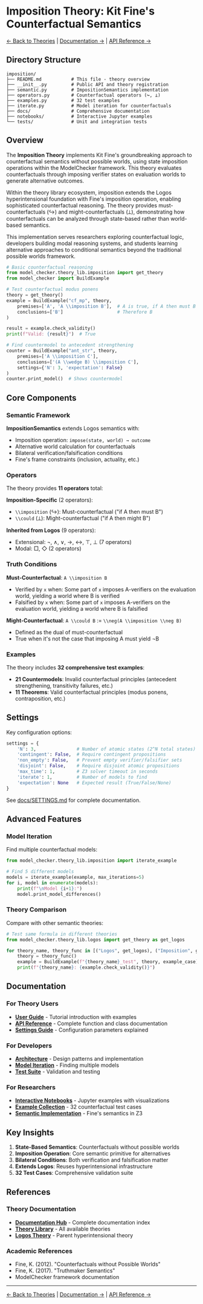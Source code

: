 # Imposition Theory: Kit Fine's Counterfactual Semantics

[← Back to Theories](../README.md) | [Documentation →](docs/README.md) | [API Reference →](docs/API_REFERENCE.md)

## Directory Structure

```
imposition/
├── README.md           # This file - theory overview
├── __init__.py         # Public API and theory registration
├── semantic.py         # ImpositionSemantics implementation
├── operators.py        # Counterfactual operators (↪, ⟂)
├── examples.py         # 32 test examples
├── iterate.py          # Model iteration for counterfactuals
├── docs/               # Comprehensive documentation
├── notebooks/          # Interactive Jupyter examples
└── tests/              # Unit and integration tests
```

## Overview

The **Imposition Theory** implements Kit Fine's groundbreaking approach to counterfactual semantics without possible worlds, using state imposition operations within the ModelChecker framework. This theory evaluates counterfactuals through imposing verifier states on evaluation worlds to generate alternative outcomes.

Within the theory library ecosystem, imposition extends the Logos hyperintensional foundation with Fine's imposition operation, enabling sophisticated counterfactual reasoning. The theory provides must-counterfactuals (↪) and might-counterfactuals (⟂), demonstrating how counterfactuals can be analyzed through state-based rather than world-based semantics.

This implementation serves researchers exploring counterfactual logic, developers building modal reasoning systems, and students learning alternative approaches to conditional semantics beyond the traditional possible worlds framework.

```python
# Basic counterfactual reasoning
from model_checker.theory_lib.imposition import get_theory
from model_checker import BuildExample

# Test counterfactual modus ponens
theory = get_theory()
example = BuildExample("cf_mp", theory,
    premises=['A', 'A \\imposition B'],  # A is true, if A then must B
    conclusions=['B']                    # Therefore B
)

result = example.check_validity()
print(f"Valid: {result}")  # True

# Find countermodel to antecedent strengthening
counter = BuildExample("ant_str", theory,
    premises=['A \\imposition C'],
    conclusions=['(A \\wedge B) \\imposition C'],
    settings={'N': 3, 'expectation': False}
)
counter.print_model()  # Shows countermodel
```

## Core Components

### Semantic Framework

**ImpositionSemantics** extends Logos semantics with:
- Imposition operation: `impose(state, world) → outcome`
- Alternative world calculation for counterfactuals
- Bilateral verification/falsification conditions
- Fine's frame constraints (inclusion, actuality, etc.)

### Operators

The theory provides **11 operators** total:

**Imposition-Specific** (2 operators):
- `\\imposition` (↪): Must-counterfactual ("if A then must B")
- `\\could` (⟂): Might-counterfactual ("if A then might B")

**Inherited from Logos** (9 operators):
- Extensional: ¬, ∧, ∨, →, ↔, ⊤, ⊥ (7 operators)
- Modal: □, ◇ (2 operators)

### Truth Conditions

**Must-Counterfactual**: `A \\imposition B`
- Verified by `x` when: Some part of `x` imposes A-verifiers on the evaluation world, yielding a world where B is verified
- Falsified by `x` when: Some part of `x` imposes A-verifiers on the evaluation world, yielding a world where B is falsified

**Might-Counterfactual**: `A \\could B` := `\\neg(A \\imposition \\neg B)`
- Defined as the dual of must-counterfactual
- True when it's not the case that imposing A must yield ¬B

### Examples

The theory includes **32 comprehensive test examples**:
- **21 Countermodels**: Invalid counterfactual principles (antecedent strengthening, transitivity failures, etc.)
- **11 Theorems**: Valid counterfactual principles (modus ponens, contraposition, etc.)

## Settings

Key configuration options:

```python
settings = {
    'N': 3,               # Number of atomic states (2^N total states)
    'contingent': False,  # Require contingent propositions
    'non_empty': False,   # Prevent empty verifier/falsifier sets
    'disjoint': False,    # Require disjoint atomic propositions
    'max_time': 1,        # Z3 solver timeout in seconds
    'iterate': 1,         # Number of models to find
    'expectation': None   # Expected result (True/False/None)
}
```

See [docs/SETTINGS.md](docs/SETTINGS.md) for complete documentation.

## Advanced Features

### Model Iteration

Find multiple counterfactual models:

```python
from model_checker.theory_lib.imposition import iterate_example

# Find 5 different models
models = iterate_example(example, max_iterations=5)
for i, model in enumerate(models):
    print(f"\nModel {i+1}:")
    model.print_model_differences()
```

### Theory Comparison

Compare with other semantic theories:

```python
# Test same formula in different theories
from model_checker.theory_lib.logos import get_theory as get_logos

for theory_name, theory_func in [("Logos", get_logos), ("Imposition", get_theory)]:
    theory = theory_func()
    example = BuildExample(f"{theory_name}_test", theory, example_case)
    print(f"{theory_name}: {example.check_validity()}")
```

## Documentation

### For Theory Users
- **[User Guide](docs/USER_GUIDE.md)** - Tutorial introduction with examples
- **[API Reference](docs/API_REFERENCE.md)** - Complete function and class documentation
- **[Settings Guide](docs/SETTINGS.md)** - Configuration parameters explained

### For Developers
- **[Architecture](docs/ARCHITECTURE.md)** - Design patterns and implementation
- **[Model Iteration](docs/ITERATE.md)** - Finding multiple models
- **[Test Suite](tests/)** - Validation and testing

### For Researchers
- **[Interactive Notebooks](notebooks/)** - Jupyter examples with visualizations
- **[Example Collection](examples.py)** - 32 counterfactual test cases
- **[Semantic Implementation](semantic.py)** - Fine's semantics in Z3

## Key Insights

1. **State-Based Semantics**: Counterfactuals without possible worlds
2. **Imposition Operation**: Core semantic primitive for alternatives
3. **Bilateral Conditions**: Both verification and falsification matter
4. **Extends Logos**: Reuses hyperintensional infrastructure
5. **32 Test Cases**: Comprehensive validation suite

## References

### Theory Documentation
- **[Documentation Hub](docs/README.md)** - Complete documentation index
- **[Theory Library](../README.md)** - All available theories
- **[Logos Theory](../logos/)** - Parent hyperintensional theory

### Academic References
- Fine, K. (2012). "Counterfactuals without Possible Worlds"
- Fine, K. (2017). "Truthmaker Semantics"
- ModelChecker framework documentation

---

[← Back to Theories](../README.md) | [Documentation →](docs/README.md) | [API Reference →](docs/API_REFERENCE.md)


